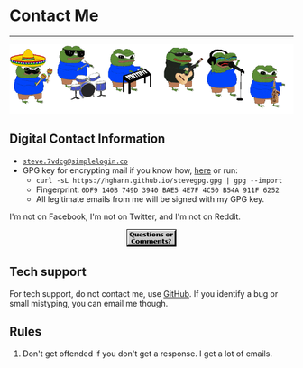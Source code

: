 # Contact Me

---

<p align="center"><img src="/pix/apu_band.gif" alt="apu-band" /></p>

## Digital Contact Information

- [`steve.7vdcg@simplelogin.co`](mailto:steve.7vdcg@simplelogin.co)
- GPG key for encrypting mail if you know how, [here](https://hghann.github.io/stevegpg.gpg) or run:
  - `curl -sL https://hghann.github.io/stevegpg.gpg | gpg --import`
  - Fingerprint: `0DF9 140B 749D 3940 BAE5 4E7F 4C50 B54A 911F 6252`
  - All legitimate emails from me will be signed with my GPG key.

I'm not on Facebook, I'm not on Twitter, and I'm not on Reddit.


<center>
<img src="pix/gif/mail.gif" alt="Internet Free">
</center>


## Tech support

For tech support, do not contact me, use [GitHub](https://github.com/hghann).
If you identify a bug or small mistyping, you can email me though.


## Rules

1. Don't get offended if you don't get a response. I get a lot of emails.
